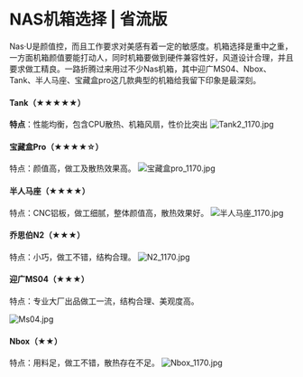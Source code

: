 # NAS机箱选择 | 省流版

Nas·U是颜值控，而且工作要求对美感有着一定的敏感度。机箱选择是重中之重，一方面机箱颜值要能打动人，同时机箱要做到硬件兼容性好，风道设计合理，并且要求做工精良。一路折腾过来用过不少Nas机箱，其中迎广MS04、Nbox、Tank、半人马座、宝藏盒pro这几款典型的机箱给我留下印象是最深刻。

#### Tank（★★★★★）

**特点**：性能均衡，包含CPU散热、机箱风扇，性价比突出
![Tank2_1170.jpg](https://nas-u.top/usr/uploads/2024/05/1281681353.jpg)

#### 宝藏盒Pro（★★★★☆）

特点：颜值高，做工及散热效果高。
![宝藏盒pro_1170.jpg](https://nas-u.top/usr/uploads/2024/05/794651254.jpg)

#### 半人马座（★★★★）

特点：CNC铝板，做工细腻，整体颜值高，散热效果好。
![半人马座_1170.jpg](https://nas-u.top/usr/uploads/2024/05/3084630286.jpg)

#### 乔思伯N2（★★★）

特点：小巧，做工不错，结构合理。
![N2_1170.jpg](https://nas-u.top/usr/uploads/2024/05/83610935.jpg)

#### 迎广MS04（★★★）

特点：专业大厂出品做工一流，结构合理、美观度高。

![Ms04.jpg](https://nas-u.top/usr/uploads/2024/06/754964915.jpg)

#### Nbox（★★）

特点：用料足，做工不错，散热存在不足。
![Nbox_1170.jpg](https://nas-u.top/usr/uploads/2024/05/728125949.jpg)

